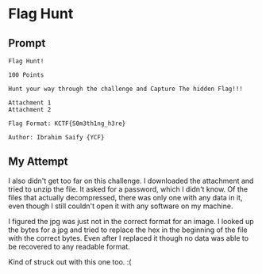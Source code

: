 # Flag Hunt

## Prompt

```
Flag Hunt!

100 Points

Hunt your way through the challenge and Capture The hidden Flag!!!

Attachment 1
Attachment 2

Flag Format: KCTF{S0m3th1ng_h3re}

Author: Ibrahim Saify {YCF}
```

## My Attempt

I also didn't get too far on this challenge. I downloaded the attachment and tried to unzip the file. It asked for a password, which I didn't know. Of the files that actually decompressed, there was only one with any data in it, even though I still couldn't open it with any software on my machine. 

I figured the jpg was just not in the correct format for an image. I looked up the bytes for a jpg and tried to replace the hex in the beginning of the file with the correct bytes. Even after I replaced it though no data was able to be recovered to any readable format. 

Kind of struck out with this one too. :(

